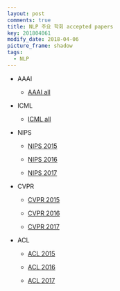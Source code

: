 ```yaml
---
layout: post
comments: true
title: NLP 주요 학회 accepted papers
key: 201804061
modify_date: 2018-04-06
picture_frame: shadow
tags:
  - NLP
---
```


- AAAI

  - [AAAI all](https://www.aaai.org/Library/AAAI/aaai-library.php)

- ICML

  - [ICML all](https://icml.cc/Conferences/2017/Schedule?type=Poster)

- NIPS

  - [NIPS 2015](https://nips.cc/Conferences/2015/AcceptedPapers)

  - [NIPS 2016](https://nips.cc/Conferences/2016/AcceptedPapers)

  - [NIPS 2017](https://nips.cc/Conferences/2017/Schedule?type=Poster)

- CVPR

  - [CVPR 2015](http://openaccess.thecvf.com/CVPR2015.py)

  - [CVPR 2016](http://openaccess.thecvf.com/CVPR2016.py)

  - [CVPR 2017](http://openaccess.thecvf.com/CVPR2017.py)

- ACL

  - [ACL 2015](http://acl2015.org/accepted_papers.html)
  
  - [ACL 2016](https://blog.csdn.net/GarfieldEr007/article/details/51684801)

  - [ACL 2017](https://acl2017.wordpress.com/2017/04/05/accepted-papers-and-demonstrations/)
  
<!--more-->
